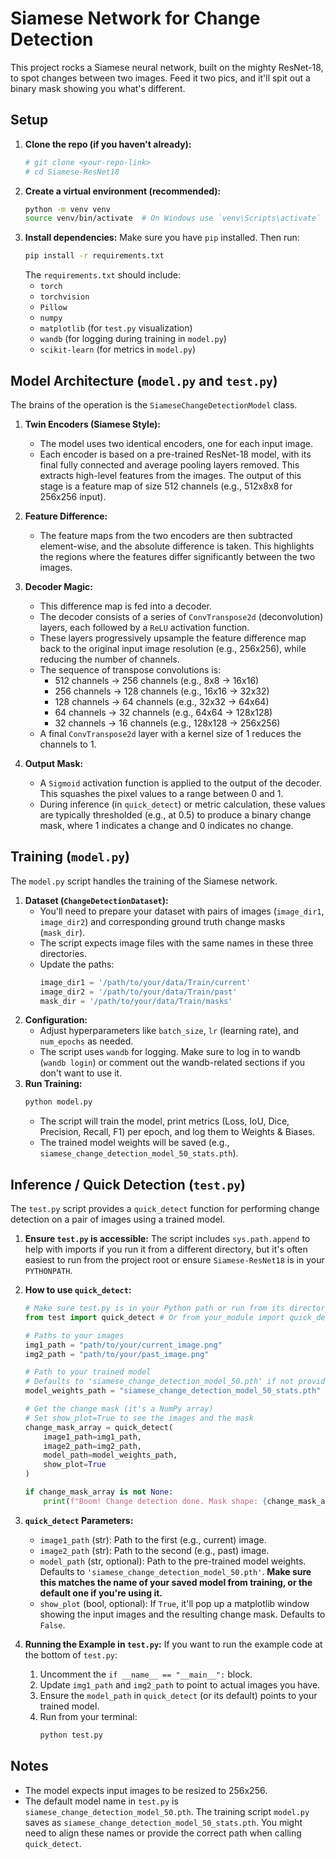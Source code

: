# Siamese Network for Change Detection

This project rocks a Siamese neural network, built on the mighty ResNet-18, to spot changes between two images. Feed it two pics, and it'll spit out a binary mask showing you what's different.

## Setup

1.  **Clone the repo (if you haven't already):**
    ```bash
    # git clone <your-repo-link>
    # cd Siamese-ResNet18
    ```
2.  **Create a virtual environment (recommended):**
    ```bash
    python -m venv venv
    source venv/bin/activate  # On Windows use `venv\Scripts\activate`
    ```
3.  **Install dependencies:**
    Make sure you have `pip` installed. Then run:
    ```bash
    pip install -r requirements.txt
    ```
    The `requirements.txt` should include:
    *   `torch`
    *   `torchvision`
    *   `Pillow`
    *   `numpy`
    *   `matplotlib` (for `test.py` visualization)
    *   `wandb` (for logging during training in `model.py`)
    *   `scikit-learn` (for metrics in `model.py`)

## Model Architecture (`model.py` and `test.py`)

The brains of the operation is the `SiameseChangeDetectionModel` class.

1.  **Twin Encoders (Siamese Style):**
    *   The model uses two identical encoders, one for each input image.
    *   Each encoder is based on a pre-trained ResNet-18 model, with its final fully connected and average pooling layers removed. This extracts high-level features from the images. The output of this stage is a feature map of size 512 channels (e.g., 512x8x8 for 256x256 input).

2.  **Feature Difference:**
    *   The feature maps from the two encoders are then subtracted element-wise, and the absolute difference is taken. This highlights the regions where the features differ significantly between the two images.

3.  **Decoder Magic:**
    *   This difference map is fed into a decoder.
    *   The decoder consists of a series of `ConvTranspose2d` (deconvolution) layers, each followed by a `ReLU` activation function.
    *   These layers progressively upsample the feature difference map back to the original input image resolution (e.g., 256x256), while reducing the number of channels.
    *   The sequence of transpose convolutions is:
        *   512 channels -> 256 channels (e.g., 8x8 -> 16x16)
        *   256 channels -> 128 channels (e.g., 16x16 -> 32x32)
        *   128 channels -> 64 channels (e.g., 32x32 -> 64x64)
        *   64 channels -> 32 channels (e.g., 64x64 -> 128x128)
        *   32 channels -> 16 channels (e.g., 128x128 -> 256x256)
    *   A final `ConvTranspose2d` layer with a kernel size of 1 reduces the channels to 1.

4.  **Output Mask:**
    *   A `Sigmoid` activation function is applied to the output of the decoder. This squashes the pixel values to a range between 0 and 1.
    *   During inference (in `quick_detect`) or metric calculation, these values are typically thresholded (e.g., at 0.5) to produce a binary change mask, where 1 indicates a change and 0 indicates no change.

## Training (`model.py`)

The `model.py` script handles the training of the Siamese network.

1.  **Dataset (`ChangeDetectionDataset`):**
    *   You'll need to prepare your dataset with pairs of images (`image_dir1`, `image_dir2`) and corresponding ground truth change masks (`mask_dir`).
    *   The script expects image files with the same names in these three directories.
    *   Update the paths:
        ```python
        image_dir1 = '/path/to/your/data/Train/current'
        image_dir2 = '/path/to/your/data/Train/past'
        mask_dir = '/path/to/your/data/Train/masks'
        ```
2.  **Configuration:**
    *   Adjust hyperparameters like `batch_size`, `lr` (learning rate), and `num_epochs` as needed.
    *   The script uses `wandb` for logging. Make sure to log in to wandb (`wandb login`) or comment out the wandb-related sections if you don't want to use it.
3.  **Run Training:**
    ```bash
    python model.py
    ```
    *   The script will train the model, print metrics (Loss, IoU, Dice, Precision, Recall, F1) per epoch, and log them to Weights & Biases.
    *   The trained model weights will be saved (e.g., `siamese_change_detection_model_50_stats.pth`).

## Inference / Quick Detection (`test.py`)

The `test.py` script provides a `quick_detect` function for performing change detection on a pair of images using a trained model.

1.  **Ensure `test.py` is accessible:**
    The script includes `sys.path.append` to help with imports if you run it from a different directory, but it's often easiest to run from the project root or ensure `Siamese-ResNet18` is in your `PYTHONPATH`.
2.  **How to use `quick_detect`:**
    ```python
    # Make sure test.py is in your Python path or run from its directory
    from test import quick_detect # Or from your_module import quick_detect

    # Paths to your images
    img1_path = "path/to/your/current_image.png"
    img2_path = "path/to/your/past_image.png"

    # Path to your trained model
    # Defaults to 'siamese_change_detection_model_50.pth' if not provided
    model_weights_path = "siamese_change_detection_model_50_stats.pth" # Or your trained model

    # Get the change mask (it's a NumPy array)
    # Set show_plot=True to see the images and the mask
    change_mask_array = quick_detect(
        image1_path=img1_path,
        image2_path=img2_path,
        model_path=model_weights_path,
        show_plot=True
    )

    if change_mask_array is not None:
        print(f"Boom! Change detection done. Mask shape: {change_mask_array.shape}")
    ```
3.  **`quick_detect` Parameters:**
    *   `image1_path` (str): Path to the first (e.g., current) image.
    *   `image2_path` (str): Path to the second (e.g., past) image.
    *   `model_path` (str, optional): Path to the pre-trained model weights. Defaults to `'siamese_change_detection_model_50.pth'`. **Make sure this matches the name of your saved model from training, or the default one if you're using it.**
    *   `show_plot` (bool, optional): If `True`, it'll pop up a matplotlib window showing the input images and the resulting change mask. Defaults to `False`.

4.  **Running the Example in `test.py`:**
    If you want to run the example code at the bottom of `test.py`:
    1.  Uncomment the `if __name__ == "__main__":` block.
    2.  Update `img1_path` and `img2_path` to point to actual images you have.
    3.  Ensure the `model_path` in `quick_detect` (or its default) points to your trained model.
    4.  Run from your terminal:
        ```bash
        python test.py
        ```

## Notes
*   The model expects input images to be resized to 256x256.
*   The default model name in `test.py` is `siamese_change_detection_model_50.pth`. The training script `model.py` saves as `siamese_change_detection_model_50_stats.pth`. You might need to align these names or provide the correct path when calling `quick_detect`.
